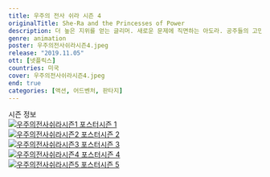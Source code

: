 ```yaml
---
title: 우주의 전사 쉬라 시즌 4
originalTitle: She-Ra and the Princesses of Power
description: 더 높은 지위를 얻는 글리머. 새로운 문제에 직면하는 아도라. 공주들의 고민은 커져간다. 이때, 캣트라는 호르드 프라임이 오기 전에 에더리아를 정복할 결심을 한다.
genre: animation
poster: 우주의전사쉬라시즌4.jpeg
release: "2019.11.05"
ott: [넷플릭스]
countries: 미국
cover: 우주의전사쉬라시즌4.jpeg
end: true
categories: [액션, 어드벤처, 판타지]
---
```


<div class="title bold">시즌 정보</div>
<div class="season-list">
<div class="item">
<a href="https://lesflix.github.io/animation/우주의전사쉬라시즌1" ><img src="/poster/우주의전사쉬라시즌1.jpeg" alt="우주의전사쉬라시즌1 포스터 ">시즌 1</a>
</div>

<div class="item">
<a href="https://lesflix.github.io/animation/우주의전사쉬라시즌2" ><img src="/poster/우주의전사쉬라시즌2.jpeg" alt="우주의전사쉬라시즌2 포스터 ">시즌 2</a>
</div>

<div class="item">
<a href="https://lesflix.github.io/animation/우주의전사쉬라시즌3" ><img src="/poster/우주의전사쉬라시즌3.jpeg" alt="우주의전사쉬라시즌3 포스터 ">시즌 3</a>
</div>

<div class="item">
<a href="https://lesflix.github.io/animation/우주의전사쉬라시즌4" ><img src="/poster/우주의전사쉬라시즌4.jpeg" alt="우주의전사쉬라시즌4 포스터 ">시즌 4</a>
</div>

<div class="item">
<a href="https://lesflix.github.io/animation/우주의전사쉬라시즌5" ><img src="/poster/우주의전사쉬라시즌5.jpeg" alt="우주의전사쉬라시즌5 포스터 ">시즌 5</a>
</div>
</div>
